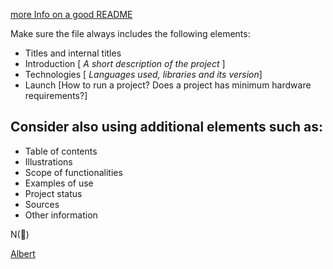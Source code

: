[more Info on a good README](https://bulldogjob.com/news/449-how-to-write-a-good-readme-for-your-github-project)

  Make sure the file always includes the following elements:

+ Titles and internal titles
+ Introduction  [ *A short description of the project* ]
+ Technologies    [ *Languages used, libraries and its version*]
+ Launch           [How to run a project? Does a project has minimum hardware requirements?]

## Consider also using additional elements such as:

+ Table of contents
+ Illustrations 
+ Scope of functionalities 
+ Examples of use
+ Project status 
+ Sources
+ Other information

N(🧊)

[Albert](http://albert.nyu.edu/)
